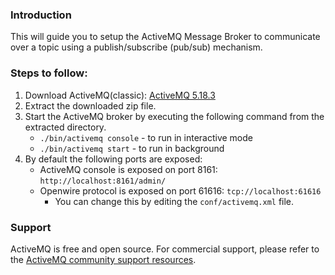 ### Introduction

This will guide you to setup the ActiveMQ Message Broker to communicate over a topic using a publish/subscribe (pub/sub) mechanism.

### Steps to follow:

1. Download ActiveMQ(classic): [ActiveMQ 5.18.3](https://activemq.apache.org/activemq-5018003-release)
2. Extract the downloaded zip file.
3. Start the ActiveMQ broker by executing the following command from the extracted directory.
    - `./bin/activemq console` - to run in interactive mode
    - `./bin/activemq start` - to run in background
4. By default the following ports are exposed:
    - ActiveMQ console is exposed on port 8161: `http://localhost:8161/admin/`
    - Openwire protocol is exposed on port 61616: `tcp://localhost:61616`
      - You can change this by editing the `conf/activemq.xml` file.

### Support

ActiveMQ is free and open source. For commercial support, please refer to the [ActiveMQ community support resources](https://activemq.apache.org/support.html).